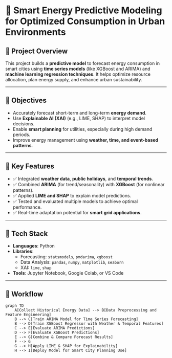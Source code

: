 # 🔋 Smart Energy Predictive Modeling for Optimized Consumption in Urban Environments

## 🧠 Project Overview

This project builds a **predictive model** to forecast energy consumption in smart cities using **time series models** (like XGBoost and ARIMA) and **machine learning regression techniques**. It helps optimize resource allocation, plan energy supply, and enhance urban sustainability.

---

## 🎯 Objectives

- Accurately forecast short-term and long-term **energy demand**.
- Use **Explainable AI (XAI)** (e.g., LIME, SHAP) to interpret model decisions.
- Enable **smart planning** for utilities, especially during high demand periods.
- Improve energy management using **weather, time, and event-based patterns**.

---

## 📌 Key Features

- ✅ Integrated **weather data**, **public holidays**, and **temporal trends**.
- ✅ Combined **ARIMA** (for trend/seasonality) with **XGBoost** (for nonlinear patterns).
- ✅ Applied **LIME and SHAP** to explain model predictions.
- ✅ Tested and evaluated multiple models to achieve optimal performance.
- ✅ Real-time adaptation potential for **smart grid applications**.

---

## 🧰 Tech Stack

- **Languages**: Python
- **Libraries**:
  - Forecasting: `statsmodels`, `pmdarima`, `xgboost`
  - Data Analysis: `pandas`, `numpy`, `matplotlib`, `seaborn`
  - XAI: `lime`, `shap`
- **Tools**: Jupyter Notebook, Google Colab, or VS Code

---

## 🔁 Workflow

```mermaid
graph TD
    A[Collect Historical Energy Data] --> B[Data Preprocessing and Feature Engineering]
    B --> C[Train ARIMA Model for Time Series Forecasting]
    B --> D[Train XGBoost Regressor with Weather & Temporal Features]
    C --> E[Evaluate ARIMA Predictions]
    D --> F[Evaluate XGBoost Predictions]
    E --> G[Combine & Compare Forecast Results]
    F --> G
    G --> H[Apply LIME & SHAP for Explainability]
    H --> I[Deploy Model for Smart City Planning Use]


